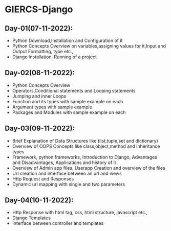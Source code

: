 # GIERCS-Django

## Day-01(07-11-2022):
  - Python Download,Installation and Configuration of it
  - Python Concepts Overview on variables,assigning values for it,Input and Output Formatting, type etc.,
  - Django Installation, Running of a project

## Day-02(08-11-2022):
  - Python Concepts Overview
  - Operators,Conditional statements and Looping statements
  - Jumping and inner Loops
  - Function and its types with sample example on each
  - Argument types with sample example
  - Packages and Modules with sample example on each

## Day-03(09-11-2022):
  - Brief Explanation of Data Structures like (list,tuple,set and dictionary)
  - Overview of OOPS Concepts like class,object,method and inheritance types
  - Framework, python frameworks, Introduction to Django, Advantages and Disadvantages, Applications and history of it
  - Overview of Admin app files, Userapp Creation and overview of the files
  - Url creation and interface between an url and views
  - Http Request and Responses
  - Dynamic url mapping with single and two parameters

## Day-04(10-11-2022):
  - Http Response with html tag, css, html structure, javascript etc.,
  - Django Templates
  - Interface between controller and templates
  
